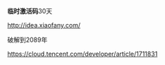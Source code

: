 **临时激活码**30天

http://idea.xiaofany.com/



破解到2089年

https://cloud.tencent.com/developer/article/1711831